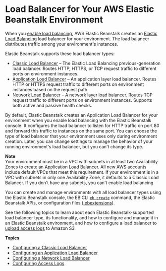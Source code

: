 # Load Balancer for Your AWS Elastic Beanstalk Environment<a name="using-features.managing.elb"></a>

When you [enable load balancing](using-features-managing-env-types.md#using-features.managing.changetype), AWS Elastic Beanstalk creates an [Elastic Load Balancing](https://docs.aws.amazon.com/elasticloadbalancing/latest/userguide/) load balancer for your environment\. The load balancer distributes traffic among your environment's instances\.

Elastic Beanstalk supports these load balancer types:
+ [Classic Load Balancer](https://docs.aws.amazon.com/elasticloadbalancing/latest/classic/) – The Elastic Load Balancing previous\-generation load balancer\. Routes HTTP, HTTPS, or TCP request traffic to different ports on environment instances\.
+ [Application Load Balancer](https://docs.aws.amazon.com/elasticloadbalancing/latest/application/) – An application layer load balancer\. Routes HTTP or HTTPS request traffic to different ports on environment instances based on the request path\.
+ [Network Load Balancer](https://docs.aws.amazon.com/elasticloadbalancing/latest/network/) – A network layer load balancer\. Routes TCP request traffic to different ports on environment instances\. Supports both active and passive health checks\.

By default, Elastic Beanstalk creates an Application Load Balancer for your environment when you enable load balancing with the Elastic Beanstalk console\. It configures the load balancer to listen for HTTP traffic on port 80 and forward this traffic to instances on the same port\. You can choose the type of load balancer that your environment uses only during environment creation\. Later, you can change settings to manage the behavior of your running environment's load balancer, but you can't change its type\.

**Note**  
Your environment must be in a VPC with subnets in at least two Availability Zones to create an Application Load Balancer\. All new AWS accounts include default VPCs that meet this requirement\. If your environment is in a VPC with subnets in only one Availability Zone, it defaults to a Classic Load Balancer\. If you don't have any subnets, you can't enable load balancing\.

You can create and manage environments with all load balancer types using the Elastic Beanstalk console, the EB CLI [`eb create`](eb3-create.md) command, the Elastic Beanstalk APIs, or configuration files \([\.ebextensions](ebextensions.md)\)\.

See the following topics to learn about each Elastic Beanstalk\-supported load balancer type, its functionality, and how to configure and manage it in an Elastic Beanstalk environment, and how to configure a load balancer to [upload access logs](environments-cfg-loadbalancer-accesslogs.md) to Amazon S3\. 

**Topics**
+ [Configuring a Classic Load Balancer](environments-cfg-clb.md)
+ [Configuring an Application Load Balancer](environments-cfg-alb.md)
+ [Configuring a Network Load Balancer](environments-cfg-nlb.md)
+ [Configuring Access Logs](environments-cfg-loadbalancer-accesslogs.md)
